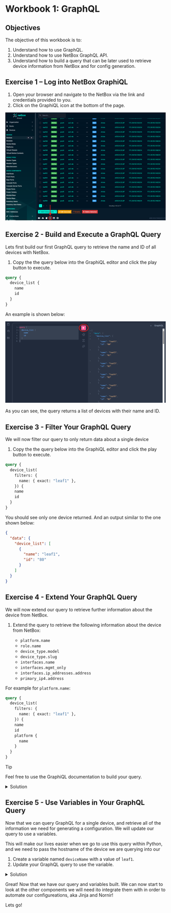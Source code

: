 # Workbook 1: GraphQL

## Objectives

The objective of this workbook is to:
1. Understand how to use GraphQL.
2. Understand how to use NetBox GraphQL API.
3. Understand how to build a query that can be later used to retrieve device information from NetBox and for config generation.


## Exercise 1 – Log into NetBox GraphiQL 
1. Open your browser and navigate to the NetBox via the link and credentials provided to you.
2. Click on the GraphiQL icon at the bottom of the page.

![alt text](../assets/graphql-icon.png)

## Exercise 2 - Build and Execute a GraphQL Query
Lets first build our first GraphQL query to retrieve the name and ID of all devices with NetBox.

1. Copy the the query below into the GraphiQL editor and click the play button to execute.

```graphql
query {
  device_list {
    name
    id
  }
}
```

An example is shown below:

![alt text](../assets/basic-query.png)

As you can see, the query returns a list of devices with their name and ID.

## Exercise 3 - Filter Your GraphQL Query
We will now filter our query to only return data about a single device

1. Copy the the query below into the GraphiQL editor and click the play button to execute.

```graphql
query {
  device_list(
    filters: { 
      name: { exact: "leaf1" }, 
    }) {
    name
    id
  }
}
```

You should see only one device returned. And an output similar to the one shown below:

```json
{
  "data": {
    "device_list": [
      {
        "name": "leaf1",
        "id": "80"
      }
    ]
  }
}
```

## Exercise 4 - Extend Your GraphQL Query

We will now extend our query to retrieve further information about the device from NetBox.

1. Extend the query to retrieve the following information about the device from NetBox:

    - `platform.name`
    - `role.name`
    - `device_type.model`
    - `device_type.slug`
    - `interfaces.name`
    - `interfaces.mgmt_only`
    - `interfaces.ip_addresses.address`
    - `primary_ip4.address`

For example for `platform.name`:

```graphql
query {
  device_list(
    filters: { 
      name: { exact: "leaf1" }, 
    }) {
    name
    id
    platform {
      name
    }
  }
}
```

> [!TIP]
> Feel free to use the GraphiQL documentation to build your query.


<details>
<summary>Solution</summary>

```graphql
query {
  device_list(
    filters: { 
      name: { exact: "leaf1" }, 
    }) {
    name
    id
    custom_fields
    role {
      name
    }
    device_type {
        model
        slug
    }
    platform {
        name
    }
    interfaces {
        name
        mgmt_only
        ip_addresses {
            address
        }
    }
    primary_ip4 {
      address
    }
  }
}
```

</details>



## Exercise 5 - Use Variables in Your GraphQL Query
Now that we can query GraphQL for a single device, and retrieve all of the information we need for generating a configuration. We will update our query to use a variables. 

This will make our lives easier when we go to use this query within Python, and we need to pass the hostname of the device we are querying into our  

1. Create a variable named `deviceName` with a value of `leaf1`.
2. Update your GraphQL query to use the variable.

<details>
<summary>Solution</summary>

**Variable**

```graphql
{
  "deviceName": "leaf1"
}
```

**GraphQL Query**

```graphql
query DeviceQuery($deviceName: String) {
  device_list(
    filters: { 
      name: { exact: $deviceName }, 
    }) {
    name
    custom_fields
    role {
      name
    }
    device_type {
        model
        slug
    }
    platform {
        name
    }
    interfaces {
        name
        mgmt_only
        ip_addresses {
            address
        }
    }
    primary_ip4 {
      address
    }
  }
}
```

</details>


Great! Now that we have our query and variables built. We can now start to look at the other components we will need  ito integrate them with in order to automate our configureations, aka Jinja and Nornir! 

Lets go!

